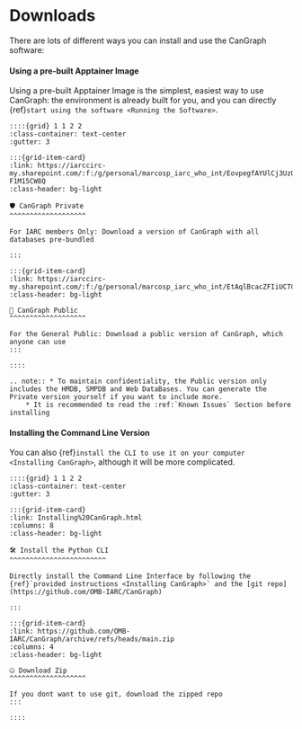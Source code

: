 <!--
SPDX-FileCopyrightText: 2022 Pablo Marcos <software@loreak.org>

SPDX-License-Identifier: MIT
-->

# Downloads

There are lots of different ways you can install and use the CanGraph software:

#### Using a pre-built Apptainer Image

Using a pre-built Apptainer Image is the simplest, easiest way to use CanGraph: the environment is already built for you, and you can directly {ref}`start using the software <Running the Software>`.

```{only} html
::::{grid} 1 1 2 2
:class-container: text-center
:gutter: 3

:::{grid-item-card}
:link: https://iarccirc-my.sharepoint.com/:f:/g/personal/marcosp_iarc_who_int/EovpegfAYUlCj3UzOX46Ap8Bu1wiiTsrviUZ-F1M15CW8Q
:class-header: bg-light

🛡️ CanGraph Private
^^^^^^^^^^^^^^^^^^^

For IARC members Only: Download a version of CanGraph with all databases pre-bundled

:::

:::{grid-item-card}
:link: https://iarccirc-my.sharepoint.com/:f:/g/personal/marcosp_iarc_who_int/EtAqlBcacZFIiUCTCtqPCvEBHX7t0kPJ15KadI4wYaRjzQ
:class-header: bg-light

🍿 CanGraph Public
^^^^^^^^^^^^^^^^^^^

For the General Public: Download a public version of CanGraph, which anyone can use
:::

::::
```

````{eval-rst}
.. note:: * To maintain confidentiality, the Public version only includes the HMDB, SMPDB and Web DataBases. You can generate the Private version yourself if you want to include more.
    * It is recommended to read the :ref:`Known Issues` Section before installing
````

#### Installing the Command Line Version

You can also {ref}`install the CLI to use it on your computer <Installing CanGraph>`, although it will be more complicated.

```{only} html
::::{grid} 1 1 2 2
:class-container: text-center
:gutter: 3

:::{grid-item-card}
:link: Installing%20CanGraph.html
:columns: 8
:class-header: bg-light

🛠️ Install the Python CLI
^^^^^^^^^^^^^^^^^^^^^^^^

Directly install the Command Line Interface by following the {ref}`provided instructions <Installing CanGraph>` and the [git repo](https://github.com/OMB-IARC/CanGraph)

:::

:::{grid-item-card}
:link: https://github.com/OMB-IARC/CanGraph/archive/refs/heads/main.zip
:columns: 4
:class-header: bg-light

🤐 Download Zip
^^^^^^^^^^^^^^^^^^^

If you dont want to use git, download the zipped repo
:::

::::
```


